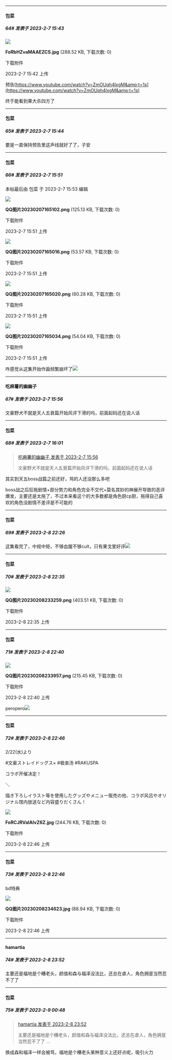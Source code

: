 
*****

####  包菜  
##### 64#       发表于 2023-2-7 15:43

<img src="https://img.saraba1st.com/forum/202302/07/154255pt35thtc371htvdn.jpg" referrerpolicy="no-referrer">

<strong>FoRbHZvaMAAEZCS.jpg</strong> (288.52 KB, 下载次数: 0)

下载附件

2023-2-7 15:42 上传

预告[https://www.youtube.com/watch?v=ZmOUqh4lxgM&amp;t=1s](https://www.youtube.com/watch?v=ZmOUqh4lxgM&amp;t=1s)

终于能看到果大杀四方了

*****

####  包菜  
##### 65#       发表于 2023-2-7 15:44

要是一直保持预告里这声线就好了了，子安


*****

####  包菜  
##### 66#       发表于 2023-2-7 15:51

 本帖最后由 包菜 于 2023-2-7 15:53 编辑 

<img src="https://img.saraba1st.com/forum/202302/07/155119fqkxqy62g65v9vn5.png" referrerpolicy="no-referrer">

<strong>QQ图片20230207165102.png</strong> (125.13 KB, 下载次数: 0)

下载附件

2023-2-7 15:51 上传

<img src="https://img.saraba1st.com/forum/202302/07/155116rtzud0s0lzg652q9.png" referrerpolicy="no-referrer">

<strong>QQ图片20230207165016.png</strong> (53.57 KB, 下载次数: 0)

下载附件

2023-2-7 15:51 上传

<img src="https://img.saraba1st.com/forum/202302/07/155117p35wls533a333351.png" referrerpolicy="no-referrer">

<strong>QQ图片20230207165020.png</strong> (60.28 KB, 下载次数: 0)

下载附件

2023-2-7 15:51 上传

<img src="https://img.saraba1st.com/forum/202302/07/155118c6lxil92xciiykl5.png" referrerpolicy="no-referrer">

<strong>QQ图片20230207165034.png</strong> (54.04 KB, 下载次数: 0)

下载附件

2023-2-7 15:51 上传

咋感觉从这集开始作画频繁崩坏了<img src="https://static.saraba1st.com/image/smiley/face2017/245.png" referrerpolicy="no-referrer">

*****

####  吃麻薯的幽幽子  
##### 67#       发表于 2023-2-7 15:56

文豪野犬不就是天人五衰篇开始风评下滑的吗，前面起码还在说人话


*****

####  包菜  
##### 68#       发表于 2023-2-7 16:01

<blockquote><a href="httphttps://bbs.saraba1st.com/2b/forum.php?mod=redirect&amp;goto=findpost&amp;pid=59647705&amp;ptid=2036258" target="_blank">吃麻薯的幽幽子 发表于 2023-2-7 15:56</a>

文豪野犬不就是天人五衰篇开始风评下滑的吗，前面起码还在说人话</blockquote>
其实到天五boss战篇之前还好，骂的人还没那么多吧

boss战之后狂拖剧情+部分势力和角色完全不交代+莫名其妙的神展开导致的恶评爆发，主要还是太拖了，不过本来看这个的大多数都是角色厨cp厨，拖得自己喜欢的角色没剧情不差评是不可能的


*****

####  包菜  
##### 69#       发表于 2023-2-8 22:26

这集看完了，中规中矩，不够血腥不够cult，只有果戈里好评<img src="https://static.saraba1st.com/image/smiley/face2017/072.png" referrerpolicy="no-referrer">


*****

####  包菜  
##### 70#       发表于 2023-2-8 22:35

<img src="https://img.saraba1st.com/forum/202302/08/223525ekb4hjl7lu202ll0.png" referrerpolicy="no-referrer">

<strong>QQ图片20230208233259.png</strong> (403.51 KB, 下载次数: 0)

下载附件

2023-2-8 22:35 上传

*****

####  包菜  
##### 71#       发表于 2023-2-8 22:40

<img src="https://img.saraba1st.com/forum/202302/08/224011weiz0jeezw8y8eqr.png" referrerpolicy="no-referrer">

<strong>QQ图片20230208233957.png</strong> (215.45 KB, 下载次数: 0)

下载附件

2023-2-8 22:40 上传

peropero<img src="https://static.saraba1st.com/image/smiley/face2017/223.png" referrerpolicy="no-referrer">


*****

####  包菜  
##### 72#       发表于 2023-2-8 22:46

2/22(水)より

#文豪ストレイドッグス× #极楽汤 #RAKUSPA

コラボ开催决定！

＼

描き下ろしイラスト等を使用したグッズやメニュー贩売の他、コラボ风吕やオリジナル馆内放送など内容盛りだくさん！

<img src="https://img.saraba1st.com/forum/202302/08/224612chn2f400rn4hnmm4.jpg" referrerpolicy="no-referrer">

<strong>FoRCJRVaIAIvZ6Z.jpg</strong> (244.76 KB, 下载次数: 0)

下载附件

2023-2-8 22:46 上传

*****

####  包菜  
##### 73#       发表于 2023-2-8 22:46

bd特典

<img src="https://img.saraba1st.com/forum/202302/08/224646o0nsc5hp06h0lzls.jpg" referrerpolicy="no-referrer">

<strong>QQ图片20230208234623.jpg</strong> (88.94 KB, 下载次数: 0)

下载附件

2023-2-8 22:46 上传


*****

####  hamartia  
##### 74#       发表于 2023-2-8 23:52

主要还是福地是个糟老头，颜值和森与福泽没法比，还总在虐人，角色拥趸当然忍不了了


*****

####  包菜  
##### 75#       发表于 2023-2-9 00:48

<blockquote><a href="httphttps://bbs.saraba1st.com/2b/forum.php?mod=redirect&amp;goto=findpost&amp;pid=59668223&amp;ptid=2036258" target="_blank">hamartia 发表于 2023-2-8 23:52</a>

主要还是福地是个糟老头，颜值和森与福泽没法比，还总在虐人，角色拥趸当然忍不了了 ...</blockquote>
换成森和福泽一样会被骂，福地是个糟老头某种意义上还好点呢，吸引火力


